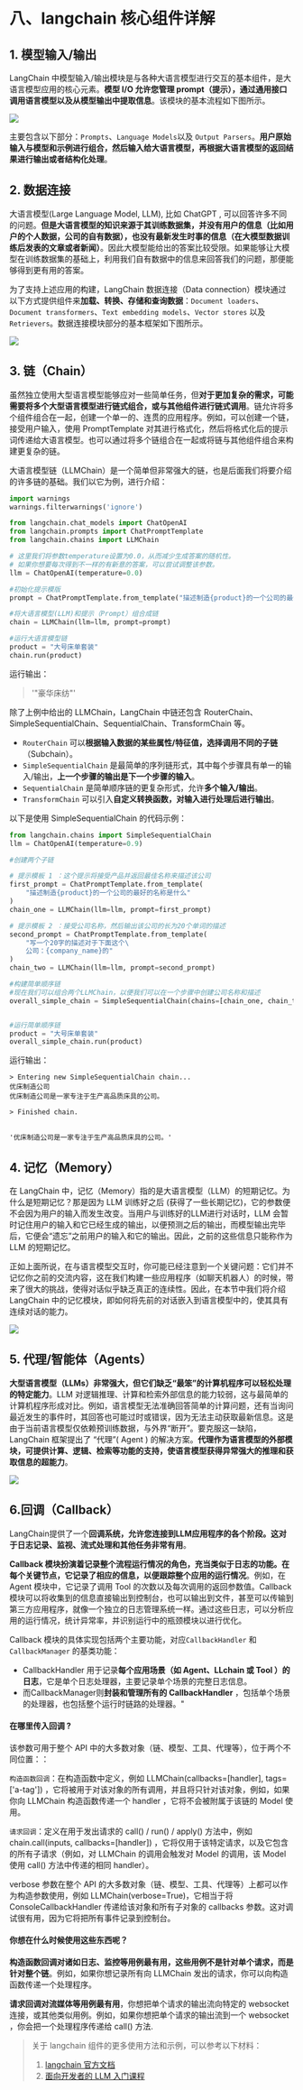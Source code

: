 # 八、langchain 核心组件详解

## 1. 模型输入/输出

LangChain 中模型输入/输出模块是与各种大语言模型进行交互的基本组件，是大语言模型应用的核心元素。**模型 I/O 允许您管理 prompt（提示），通过通用接口调用语言模型以及从模型输出中提取信息**。该模块的基本流程如下图所示。

![](../../figures/langchain_model_input_output.png)

主要包含以下部分：`Prompts`、`Language Models`以及 `Output Parsers`。**用户原始输入与模型和示例进行组合，然后输入给大语言模型，再根据大语言模型的返回结果进行输出或者结构化处理**。

## 2. 数据连接

大语言模型(Large Language Model, LLM), 比如 ChatGPT , 可以回答许多不同的问题。**但是大语言模型的知识来源于其训练数据集，并没有用户的信息（比如用户的个人数据，公司的自有数据），也没有最新发生时事的信息（在大模型数据训练后发表的文章或者新闻）**。因此大模型能给出的答案比较受限。如果能够让大模型在训练数据集的基础上，利用我们自有数据中的信息来回答我们的问题，那便能够得到更有用的答案。

为了支持上述应用的构建，LangChain 数据连接（Data connection）模块通过以下方式提供组件来**加载、转换、存储和查询数据**：`Document loaders`、`Document transformers`、`Text embedding models`、`Vector stores` 以及 `Retrievers`。数据连接模块部分的基本框架如下图所示。

![](../../figures/data_collection.png)

## 3. 链（Chain）

虽然独立使用大型语言模型能够应对一些简单任务，但**对于更加复杂的需求，可能需要将多个大型语言模型进行链式组合，或与其他组件进行链式调用**。链允许将多个组件组合在一起，创建一个单一的、连贯的应用程序。例如，可以创建一个链，接受用户输入，使用 PromptTemplate 对其进行格式化，然后将格式化后的提示词传递给大语言模型。也可以通过将多个链组合在一起或将链与其他组件组合来构建更复杂的链。

大语言模型链（LLMChain）是一个简单但非常强大的链，也是后面我们将要介绍的许多链的基础。我们以它为例，进行介绍：

```python
import warnings
warnings.filterwarnings('ignore')

from langchain.chat_models import ChatOpenAI 
from langchain.prompts import ChatPromptTemplate  
from langchain.chains import LLMChain  

# 这里我们将参数temperature设置为0.0，从而减少生成答案的随机性。
# 如果你想要每次得到不一样的有新意的答案，可以尝试调整该参数。
llm = ChatOpenAI(temperature=0.0)  

#初始化提示模版
prompt = ChatPromptTemplate.from_template("描述制造{product}的一个公司的最佳名称是什么?")

#将大语言模型(LLM)和提示（Prompt）组合成链
chain = LLMChain(llm=llm, prompt=prompt)

#运行大语言模型链
product = "大号床单套装"
chain.run(product)
```
运行输出：
>'"豪华床纺"'

除了上例中给出的 LLMChain，LangChain 中链还包含 RouterChain、SimpleSequentialChain、SequentialChain、TransformChain 等。

- `RouterChain` 可以**根据输入数据的某些属性/特征值，选择调用不同的子链**（Subchain）。
- `SimpleSequentialChain` 是最简单的序列链形式，其中每个步骤具有单一的输入/输出，**上一个步骤的输出是下一个步骤的输入**。
- `SequentialChain` 是简单顺序链的更复杂形式，允许**多个输入/输出**。
- `TransformChain` 可以引入**自定义转换函数，对输入进行处理后进行输出**。

以下是使用 SimpleSequentialChain 的代码示例：

```python
from langchain.chains import SimpleSequentialChain
llm = ChatOpenAI(temperature=0.9)

#创建两个子链

# 提示模板 1 ：这个提示将接受产品并返回最佳名称来描述该公司
first_prompt = ChatPromptTemplate.from_template(   
    "描述制造{product}的一个公司的最好的名称是什么"
)
chain_one = LLMChain(llm=llm, prompt=first_prompt)

# 提示模板 2 ：接受公司名称，然后输出该公司的长为20个单词的描述
second_prompt = ChatPromptTemplate.from_template(   
    "写一个20字的描述对于下面这个\
    公司：{company_name}的"
)
chain_two = LLMChain(llm=llm, prompt=second_prompt)

#构建简单顺序链
#现在我们可以组合两个LLMChain，以便我们可以在一个步骤中创建公司名称和描述
overall_simple_chain = SimpleSequentialChain(chains=[chain_one, chain_two], verbose=True)


#运行简单顺序链
product = "大号床单套装"
overall_simple_chain.run(product)
```
运行输出：


    > Entering new SimpleSequentialChain chain...
    优床制造公司
    优床制造公司是一家专注于生产高品质床具的公司。
    
    > Finished chain.


    '优床制造公司是一家专注于生产高品质床具的公司。'


## 4. 记忆（Memory）

在 LangChain 中，记忆（Memory）指的是大语言模型（LLM）的短期记忆。为什么是短期记忆？那是因为 LLM 训练好之后 (获得了一些长期记忆)，它的参数便不会因为用户的输入而发生改变。当用户与训练好的LLM进行对话时，LLM 会暂时记住用户的输入和它已经生成的输出，以便预测之后的输出，而模型输出完毕后，它便会“遗忘”之前用户的输入和它的输出。因此，之前的这些信息只能称作为 LLM 的短期记忆。

正如上面所说，在与语言模型交互时，你可能已经注意到一个关键问题：它们并不记忆你之前的交流内容，这在我们构建一些应用程序（如聊天机器人）的时候，带来了很大的挑战，使得对话似乎缺乏真正的连续性。因此，在本节中我们将介绍 LangChain 中的记忆模块，即如何将先前的对话嵌入到语言模型中的，使其具有连续对话的能力。

![](../../figures/memory.png)

## 5. 代理/智能体（Agents）

**大型语言模型（LLMs）非常强大，但它们缺乏“最笨”的计算机程序可以轻松处理的特定能力**。LLM 对逻辑推理、计算和检索外部信息的能力较弱，这与最简单的计算机程序形成对比。例如，语言模型无法准确回答简单的计算问题，还有当询问最近发生的事件时，其回答也可能过时或错误，因为无法主动获取最新信息。这是由于当前语言模型仅依赖预训练数据，与外界“断开”。要克服这一缺陷， LangChain 框架提出了 “代理”( Agent ) 的解决方案。**代理作为语言模型的外部模块，可提供计算、逻辑、检索等功能的支持，使语言模型获得异常强大的推理和获取信息的超能力**。

![](../../figures/Agents.png)

## 6.回调（Callback）

LangChain提供了一个**回调系统，允许您连接到LLM应用程序的各个阶段。这对于日志记录、监视、流式处理和其他任务非常有用**。

**Callback 模块扮演着记录整个流程运行情况的角色，充当类似于日志的功能。在每个关键节点，它记录了相应的信息，以便跟踪整个应用的运行情况**。例如，在 Agent 模块中，它记录了调用 Tool 的次数以及每次调用的返回参数值。Callback 模块可以将收集到的信息直接输出到控制台，也可以输出到文件，甚至可以传输到第三方应用程序，就像一个独立的日志管理系统一样。通过这些日志，可以分析应用的运行情况，统计异常率，并识别运行中的瓶颈模块以进行优化。

Callback 模块的具体实现包括两个主要功能，对应`CallbackHandler` 和 `CallbackManager` 的基类功能：

- CallbackHandler 用于记录**每个应用场景（如  Agent、LLchain 或 Tool ）的日志**，它是单个日志处理器，主要记录单个场景的完整日志信息。
- 而CallbackManager则**封装和管理所有的 CallbackHandler** ，包括单个场景的处理器，也包括整个运行时链路的处理器。"

#### 在哪里传入回调 ?

该参数可用于整个 API 中的大多数对象（链、模型、工具、代理等），位于两个不同位置：：

`构造函数回调`：在构造函数中定义，例如 LLMChain(callbacks=[handler], tags=['a-tag']) ，它将被用于对该对象的所有调用，并且将只针对该对象，例如，如果你向 LLMChain 构造函数传递一个 handler ，它将不会被附属于该链的 Model 使用。

`请求回调`：定义在用于发出请求的 call() / run() / apply() 方法中，例如 chain.call(inputs, callbacks=[handler]) ，它将仅用于该特定请求，以及它包含的所有子请求（例如，对 LLMChain 的调用会触发对 Model 的调用，该 Model 使用 call() 方法中传递的相同 handler）。

verbose 参数在整个 API 的大多数对象（链、模型、工具、代理等）上都可以作为构造参数使用，例如 LLMChain(verbose=True)，它相当于将 ConsoleCallbackHandler 传递给该对象和所有子对象的 callbacks 参数。这对调试很有用，因为它将把所有事件记录到控制台。

#### 你想在什么时候使用这些东西呢？

**构造函数回调对诸如日志、监控等用例最有用，这些用例不是针对单个请求，而是针对整个链**。例如，如果你想记录所有向 LLMChain 发出的请求，你可以向构造函数传递一个处理程序。

**请求回调对流媒体等用例最有用**，你想把单个请求的输出流向特定的 websocket 连接，或其他类似用例。例如，如果你想把单个请求的输出流到一个 websocket ，你会把一个处理程序传递给 call() 方法.

> 关于 langchain 组件的更多使用方法和示例，可以参考以下材料：
> 1. [langchain 官方文档](https://python.langchain.com/docs/get_started/introduction)
> 2. [面向开发者的 LLM 入门课程](https://github.com/datawhalechina/prompt-engineering-for-developers#%E9%9D%A2%E5%90%91%E5%BC%80%E5%8F%91%E8%80%85%E7%9A%84-llm-%E5%85%A5%E9%97%A8%E8%AF%BE%E7%A8%8B)
